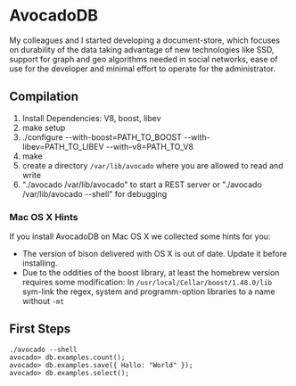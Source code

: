 # AvocadoDB

My colleagues and I started developing a document-store, which focuses on durability 
of the data taking advantage of new technologies like SSD, support for graph and geo 
algorithms needed in social networks, ease of use for the developer and minimal 
effort to operate for the administrator. 

## Compilation

1. Install Dependencies: V8, boost, libev
2. make setup
3. ./configure --with-boost=PATH_TO_BOOST --with-libev=PATH_TO_LIBEV --with-v8=PATH_TO_V8
4. make
5. create a directory `/var/lib/avocado` where you are allowed to read and write
6. "./avocado /var/lib/avocado" to start a REST server or "./avocado /var/lib/avocado --shell" for debugging

### Mac OS X Hints

If you install AvocadoDB on Mac OS X we collected some hints for you:

* The version of bison delivered with OS X is out of date. Update it before installing.
* Due to the oddities of the boost library, at least the homebrew version requires some modification: In `/usr/local/Cellar/boost/1.48.0/lib` sym-link the regex, system and programm-option libraries to a name without `-mt`

## First Steps

    ./avocado --shell
    avocado> db.examples.count();
    avocado> db.examples.save({ Hallo: "World" });
    avocado> db.examples.select();
